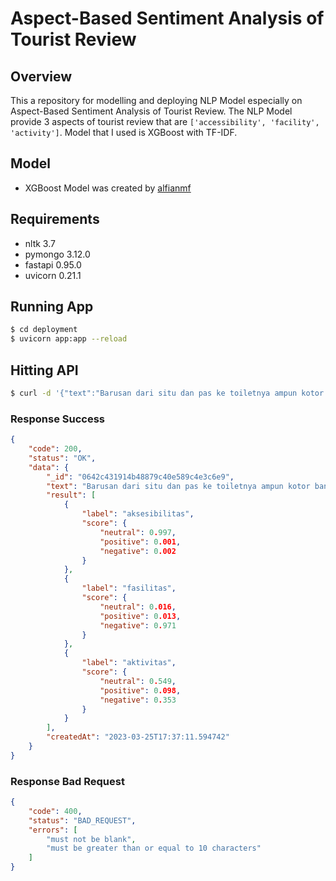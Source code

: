 # Aspect-Based Sentiment Analysis of Tourist Review

## Overview
This a repository for modelling and deploying NLP Model especially on Aspect-Based Sentiment Analysis of Tourist Review. The NLP Model provide 3 aspects of tourist review that are `['accessibility', 'facility', 'activity']`. Model that I used is XGBoost with TF-IDF.

## Model
- XGBoost Model was created by [alfianmf](https://github.com/alfianmf)

## Requirements
- nltk 3.7
- pymongo 3.12.0
- fastapi 0.95.0
- uvicorn 0.21.1

## Running App
```bash
$ cd deployment
$ uvicorn app:app --reload
```
## Hitting API
```bash
$ curl -d '{"text":"Barusan dari situ dan pas ke toiletnya ampun kotor banget,dan bau pesing,tidak terawat padahal berbayar"}' -H "Content-Type: application/json" -X POST http://127.0.0.1:8000/predict-tourist-review
```

### Response Success
```json
{
    "code": 200,
    "status": "OK",
    "data": {
        "_id": "0642c431914b48879c40e589c4e3c6e9",
        "text": "Barusan dari situ dan pas ke toiletnya ampun kotor banget,dan bau pesing,tidak terawat padahal berbayar",
        "result": [
            {
                "label": "aksesibilitas",
                "score": {
                    "neutral": 0.997,
                    "positive": 0.001,
                    "negative": 0.002
                }
            },
            {
                "label": "fasilitas",
                "score": {
                    "neutral": 0.016,
                    "positive": 0.013,
                    "negative": 0.971
                }
            },
            {
                "label": "aktivitas",
                "score": {
                    "neutral": 0.549,
                    "positive": 0.098,
                    "negative": 0.353
                }
            }
        ],
        "createdAt": "2023-03-25T17:37:11.594742"
    }  
}
```

### Response Bad Request
```json
{
    "code": 400,
    "status": "BAD_REQUEST",
    "errors": [
        "must not be blank",
        "must be greater than or equal to 10 characters"
    ]
}
```
